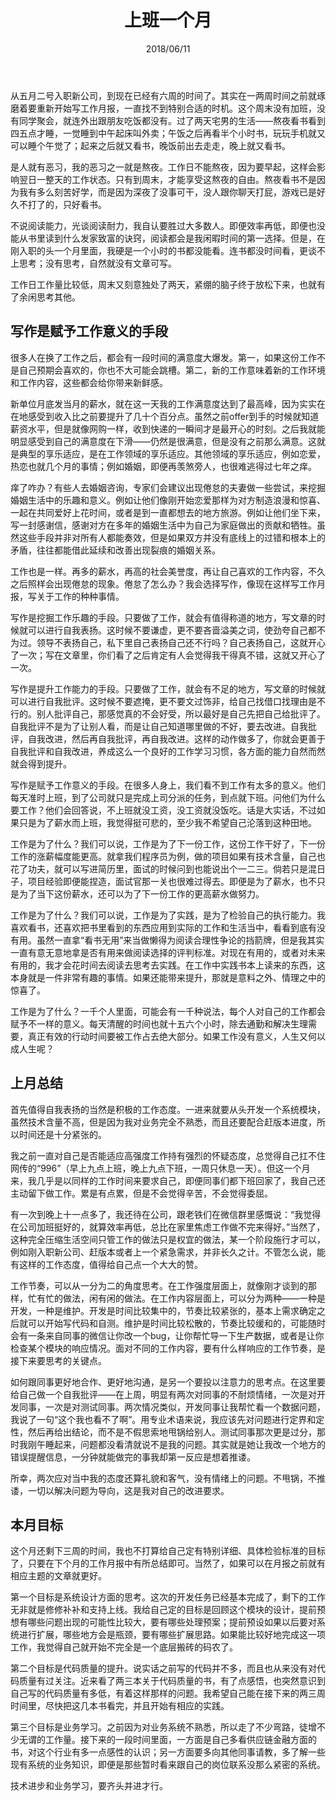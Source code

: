 ﻿---
title: 上班一个月
date: 2018/06/11
categories: 随笔文章
---

从五月二号入职新公司，到现在已经有六周的时间了。其实在一两周时间之前就琢磨着要重新开始写工作月报，一直找不到特别合适的时机。这个周末没有加班，没有同学聚会，就连外出跟朋友吃饭都没有。过了两天宅男的生活——熬夜看书看到四五点才睡，一觉睡到中午起床叫外卖；午饭之后再看半个小时书，玩玩手机就又可以睡个午觉了；起来之后就又看书，晚饭前出去走走，晚上就又看书。

是人就有恶习，我的恶习之一就是熬夜。工作日不能熬夜，因为要早起，这样会影响翌日一整天的工作状态。只有到周末，才能享受这熬夜的自由。熬夜看书不是因为我有多么刻苦好学，而是因为深夜了没事可干，没人跟你聊天打屁，游戏已是好久不打了的，只好看书。

<!-- more -->

不说阅读能力，光谈阅读耐力，我自认要胜过大多数人。即便效率再低，即便也没能从书里读到什么发家致富的诀窍，阅读都会是我闲暇时间的第一选择。但是，在刚入职的头一个月里面，我硬是一个小时的书都没能看。连书都没时间看，更谈不上思考；没有思考，自然就没有文章可写。

工作日工作量比较低，周末又刻意独处了两天，紧绷的脑子终于放松下来，也就有了余闲思考其他。

## 写作是赋予工作意义的手段

很多人在换了工作之后，都会有一段时间的满意度大爆发。第一，如果这份工作不是自己预期会喜欢的，你也不大可能会跳槽。第二，新的工作意味着新的工作环境和工作内容，这些都会给你带来新鲜感。

新单位月底发当月的薪水，就在这一天我的工作满意度达到了最高峰，因为实实在在地感受到收入比之前要提升了几十个百分点。虽然之前offer到手的时候就知道薪资水平，但是就像网购一样，收到快递的一瞬间才是最开心的时刻。之后我就能明显感受到自己的满意度在下滑——仍然是很满意，但是没有之前那么满意。这就是典型的享乐适应，是在工作领域的享乐适应。其他领域的享乐适应，例如恋爱，热恋也就几个月的事情；例如婚姻，即便再羡煞旁人，也很难逃得过七年之痒。

痒了咋办？有些人去婚姻咨询，专家们会建议出现倦怠的夫妻做一些尝试，来挖掘婚姻生活中的乐趣和意义。例如让他们像刚开始恋爱那样为对方制造浪漫和惊喜、一起在共同爱好上花时间，或者是到一直都想去的地方旅游。例如让他们坐下来，写一封感谢信，感谢对方在多年的婚姻生活中为自己为家庭做出的贡献和牺牲。虽然这些手段并非对所有人都能奏效，但是如果双方并没有底线上的过错和根本上的矛盾，往往都能借此延续和改善出现裂痕的婚姻关系。

工作也是一样。再多的薪水，再高的社会美誉度，再让自己喜欢的工作内容，不久之后照样会出现倦怠的现象。倦怠了怎么办？我会选择写作，像现在这样写工作月报，写关于工作的种种事情。

写作是挖掘工作乐趣的手段。只要做了工作，就会有值得称道的地方，写文章的时候就可以进行自我表扬。这时候不要谦虚，更不要吝啬溢美之词，使劲夸自己都不为过。领导不表扬自己，私下里自己表扬自己还不行吗？自己表扬自己，这就开心了一次；写在文章里，你们看了之后肯定有人会觉得我干得真不错，这就又开心了一次。

写作是提升工作能力的手段。只要做了工作，就会有不足的地方，写文章的时候就可以进行自我批评。这时候不要遮掩，更不要文过饰非，给自己找借口找理由是不行的。别人批评自己，那感觉真的不会好受，所以最好是自己先把自己给批评了。自我批评不是为了让别人看，而是让自己知道哪里做的不好，要去改进。自我批评，自我改进，然后再自我批评，再自我改进。这样的动作做多了，你就会更善于自我批评和自我改进，养成这么一个良好的工作学习习惯，各方面的能力自然而然就会得到提升。

写作是赋予工作意义的手段。在很多人身上，我们看不到工作有太多的意义。他们每天准时上班，到了公司就只是完成上司分派的任务，到点就下班。问他们为什么要工作？他们会回答说，不上班就没工资，没工资就没饭吃。话是大实话，不过如果只是为了薪水而上班，我觉得挺可悲的，至少我不希望自己沦落到这种田地。

工作是为了什么？我们可以说，工作是为了下一份工作，这份工作干好了，下一份工作的涨薪幅度能更高。就拿我们程序员为例，做的项目如果有技术含量，自己也花了功夫，就可以写进简历里，面试的时候问到也能说出个一二三。倘若只是混日子，项目经验即便能捏造，面试官那一关也很难过得去。即便是为了薪水，也不只是为了当下这份薪水，还可以为了下一份工作的更高薪水做努力。

工作是为了什么？我们可以说，工作是为了实践，是为了检验自己的执行能力。我喜欢看书，还喜欢把书里看到的东西应用到实际的工作和生活当中，看看到底有没有用。虽然一直拿“看书无用”来当做懒得为阅读合理性争论的挡箭牌，但是我其实一直有意无意地拿是否有用来做阅读选择的评判标准。对现在有用的，或者对未来有用的，我才会花时间去阅读去思考去实践。在工作中实践书本上读来的东西，这本身就是一件非常有趣的事情。如果还能带来提升，那就是意料之外、情理之中的惊喜了。

工作是为了什么？一千个人里面，可能会有一千种说法，每个人对自己的工作都会赋予不一样的意义。每天清醒的时间也就十五六个小时，除去通勤和解决生理需要，真正有效的行动时间要被工作占去绝大部分。如果工作没有意义，人生又何以成人生呢？

## 上月总结

首先值得自我表扬的当然是积极的工作态度。一进来就要从头开发一个系统模块，虽然技术含量不高，但是因为我对业务完全不熟悉，而且还要配合赶版本进度，所以时间还是十分紧张的。

我之前一直对自己是否能适应高强度工作持有强烈的怀疑态度，总觉得自己扛不住网传的“996”（早上九点上班，晚上九点下班，一周只休息一天）。但这一个月来，我几乎是以同样的工作时间来要求自己，即便同事们都下班回家了，我自己还主动留下做工作。累是有点累，但是不会觉得辛苦，不会觉得委屈。

有一次到晚上十一点多了，我还待在公司，跟老铁们在微信群里感慨说：“我觉得在公司加班挺好的，就算效率再低，总比在家里焦虑工作做不完来得好。”当然了，这种完全压缩生活空间只管工作的做法只是权宜的做法，某一个阶段施行才可以，例如刚入职新公司、赶版本或者上一个紧急需求，并非长久之计。不管怎么说，能有这样的工作态度，值得给自己点一个大大的赞。

工作节奏，可以从一分为二的角度思考。在工作强度层面上，就像刚才谈到的那样，忙有忙的做法，闲有闲的做法。在工作内容层面上，可以分为两种——一种是开发，一种是维护。开发是时间比较集中的，节奏比较紧张的，基本上需求确定之后就可以开始写代码和自测。维护是时间比较松散的，节奏比较缓和的，可能随时会有一条来自同事的微信让你改一个bug，让你帮忙导一下生产数据，或者是让你检查某个模块的响应情况。面对不同的工作内容，要有什么样响应的工作节奏，是接下来要思考的关键点。

如何跟同事更好地合作、更好地沟通，是另一个要投以注意力的思考点。在这里要给自己做一个自我批评——在上周，明显有两次对同事的不耐烦情绪，一次是对开发同事，一次是对测试同事。两次情况类似，开发同事让我帮忙看一个数据问题，我说了一句“这个我也看不了啊”。用专业术语来说，我应该先对问题进行定界和定性，然后再给出结论，而不是不假思索地甩锅给别人。测试同事那次更是过分，那时我刚午睡起来，问题都没看清就说不是我的问题。其实就是她让我改一个地方的错误提醒信息，一分钟就能做完的事我却第一反应是想着推诿。

所幸，两次应对当中我的态度还算礼貌和客气，没有情绪上的问题。不甩锅，不推诿，一切以解决问题为导向，这是我对自己的改进要求。

## 本月目标

这个月还剩下三周的时间，我也不打算给自己定有特别详细、具体检验标准的目标了，只要在下个月的工作月报中有所总结即可。当然了，如果可以在月报之前就有相应主题的文章就更好。

第一个目标是系统设计方面的思考。这次的开发任务已经基本完成了，剩下的工作无非就是修修补补和支持上线。我给自己定的目标是回顾这个模块的设计，提前预想有哪些问题出现的可能性比较大，要有哪些处理预案；提前预设如果以后要对系统进行扩展，哪些地方会是瓶颈，要有哪些扩展思路。如果能比较好地完成这一项工作，我觉得自己就开始不完全是一个底层搬砖的码农了。

第二个目标是代码质量的提升。说实话之前写的代码并不多，而且也从来没有对代码质量有过关注。近来看了两三本关于代码质量的书，有了点感悟，也突然意识到自己写的代码质量有多低，有着这样那样的问题。我希望自己能在接下来的两三周时间里，尽快把这几本书看完，并且开始有相应的实践。

第三个目标是业务学习。之前因为对业务系统不熟悉，所以走了不少弯路，徒增不少无谓的工作量。接下来的一段时间里面，一方面是自己多看供应链金融方面的书，对这个行业有多一点感性的认识；另一方面要多向其他同事请教，多了解一些现有系统的业务知识，即便是那些暂时看来跟自己的岗位联系没那么紧密的系统。

技术进步和业务学习，要齐头并进才行。

